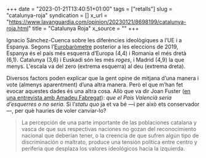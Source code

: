 +++
date = "2023-01-21T13:40:51+01:00"
tags = ["retalls"]
slug = "catalunya-roja"
syndication = []
x_url = "https://www.lavanguardia.com/opinion/20230121/8698199/catalunya-roja.html"
title = "Catalunya Roja"
x_source = ""
+++


Ignacio Sánchez-Cuenca sobre les diferències ideològiques a l’UE i a Espanya. Segons l’[Eurobaròmetre](https://www.europarl.europa.eu/at-your-service/es/be-heard/eurobarometer/2019-european-elections-entered-a-new-dimension) posterior a les eleccions de 2019, Espanya és el país més esquerrà d’Europa (4,4) i Romania el més dretà (6,1). Catalunya (3,6) i Euskadi són les més *roges*, i Madrid (4,9) la que menys. L'escala va del zero (extrema esquerra) al deu (extrema dreta).

Diversos factors poden explicar que la gent opine de mitjana d’una manera i vote (almenys aparentment) d’una altra manera. Però el que m’han fet evocar aquestes dades és una altra cosa. Allò que va dir Joan Fuster ([en una entrevista amb Amadeu Fabregat](https://elramellet.blogspot.com/2011/06/sera-desquerres-o-no-sera.html)): *que el País Valencià seria d’esquerres o no seria*. Si l’*statu quo* ja et va bé —i per això ets conservador—, per què hauries de voler canviar-lo?

> La percepción de una parte importante de las poblaciones catalana y vasca de que sus respectivas naciones no gozan del reconocimiento nacional que deberían tener, o la creencia de que sufren algún tipo de discriminación o maltrato, produce una tensión política entre centro y periferia que desplaza los valores ideológicos hacia la izquierda.
